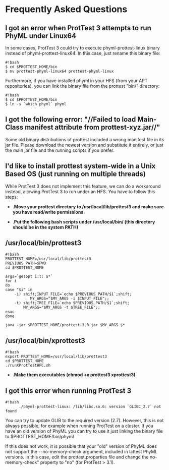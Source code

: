 # Frequently Asked Questions #

## I got an error when ProtTest 3 attempts to run PhyML under Linux64 ##

In some cases, ProtTest 3 could try to execute phyml-prottest-linux binary instead of phyml-prottest-linux64. In this case, just rename this binary file:
```
#!bash
$ cd $PROTTEST_HOME/bin
$ mv prottest-phyml-linux64 prottest-phyml-linux
```


Furthermore, if you have installed phyml in your HFS (from your APT repositories), you can link the binary file from the prottest "bin/" directory:
```
#!bash
$ cd $PROTTEST_HOME/bin
$ ln -s `which phyml` phyml
```

## I got the following error: "//Failed to load Main-Class manifest attribute from prottest-xyz.jar//" ##

Some old binary distributions of prottest included a wrong manifest file in its jar file. Please download the newest version and substitute it entirely, or just the main jar file and the running scripts if you prefer.

## I'd like to install prottest system-wide in a Unix Based OS (just running on multiple threads) ##

While ProtTest 3 does not implement this feature, we can do a workaround instead, allowing ProtTest 3 to run under an HFS. You have to follow this steps:

  * .**Move your prottest directory to /usr/local/lib/prottest3 and make sure you have read/write permissions.**

  * .**Put the following bash scripts under /usr/local/bin/ (this directory should be in the system PATH)**

## /usr/local/bin/prottest3 ##
```
#!bash
PROTTEST_HOME=/usr/local/lib/prottest3
PREVIOUS_PATH=$PWD
cd $PROTTEST_HOME

args=`getopt i:t: $*`
for i
do
case "$i" in
	-i) shift;INPUT_FILE=`echo $PREVIOUS_PATH/$1`;shift;
           MY_ARGS="$MY_ARGS -i $INPUT_FILE";;
	-t) shift;TREE_FILE=`echo $PREVIOUS_PATH/$1`;shift;
	    MY_ARGS="$MY_ARGS -t $TREE_FILE";;
esac
done

java -jar $PROTTEST_HOME/prottest-3.0.jar $MY_ARGS $*
```

## /usr/local/bin/xprottest3 ##
```
#!bash
export PROTTEST_HOME=/usr/local/lib/prottest3
cd $PROTTEST_HOME
./runXProtTestHPC.sh
```

  * .**Make them executables (chmod +x prottest3 xprottest3)**

## I got this error when running ProtTest 3 ##
```
#!bash
      ./phyml-prottest-linux: /lib/libc.so.6: version `GLIBC_2.7` not found 
```

You can try to update GLIB to the required version (2.7). However, this is not always possible, for example when running ProtTest on a cluster. If you have an old version of PhyML you can try to use it just linking the binary file to $PROTTEST\_HOME/bin/phyml

If this does not work, it is possible that your "old" version of PhyML does not support the --no-memory-check argument, included in lattest PhyML versions. In this case, edit the prottest.properties file and change the no-memory-check" property to "no" (for ProtTest > 3.1).